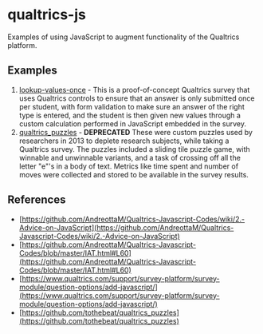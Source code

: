 # qualtrics-js

Examples of using JavaScript to augment functionality of the Qualtrics platform.

## Examples

1. [lookup-values-once](lookup-values-once) - This is a proof-of-concept Qualtrics survey that uses Qualtrics controls to ensure that an answer is only submitted once per student, with form validation to make sure an answer of the right type is entered, and the student is then given new values through a custom calculation performed in JavaScript embedded in the survey.
2. [qualtrics_puzzles](qualtrics-puzzles) - **DEPRECATED** These were custom puzzles used by researchers in 2013 to deplete research subjects, while taking a Qualtrics survey. The puzzles included a sliding tile puzzle game, with winnable and unwinnable variants, and a task of crossing off all the letter "e"'s in a body of text. Metrics like time spent and number of moves were collected and stored to be available in the survey results.

## References

* [https://github.com/AndreottaM/Qualtrics-Javascript-Codes/wiki/2.-Advice-on-JavaScript](https://github.com/AndreottaM/Qualtrics-Javascript-Codes/wiki/2.-Advice-on-JavaScript)
* [https://github.com/AndreottaM/Qualtrics-Javascript-Codes/blob/master/IAT.html#L60](https://github.com/AndreottaM/Qualtrics-Javascript-Codes/blob/master/IAT.html#L60)
* [https://www.qualtrics.com/support/survey-platform/survey-module/question-options/add-javascript/](https://www.qualtrics.com/support/survey-platform/survey-module/question-options/add-javascript/)
* [https://github.com/tothebeat/qualtrics_puzzles](https://github.com/tothebeat/qualtrics_puzzles)
